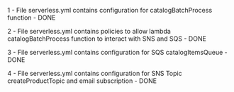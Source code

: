 1 - File serverless.yml contains configuration for catalogBatchProcess function - DONE

2 - File serverless.yml contains policies to allow lambda catalogBatchProcess function to interact with SNS and SQS - DONE

3 - File serverless.yml contains configuration for SQS catalogItemsQueue - DONE

4 - File serverless.yml contains configuration for SNS Topic createProductTopic and email subscription - DONE
